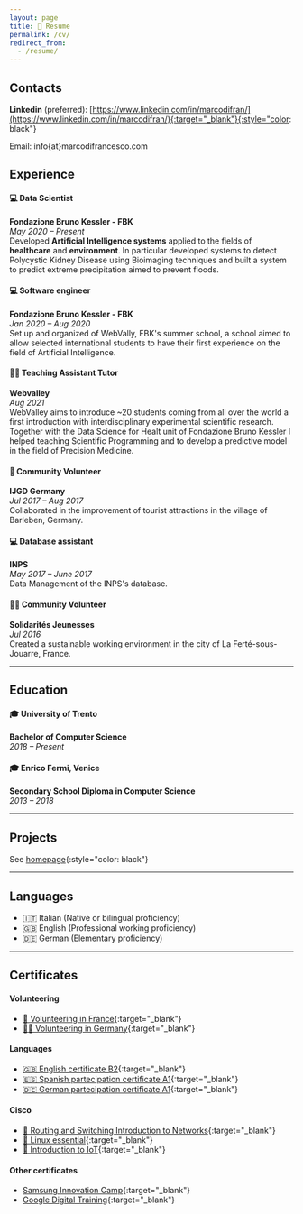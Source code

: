 ```yaml
---
layout: page
title: 📝 Resume
permalink: /cv/
redirect_from:
  - /resume/
---
```


## Contacts
**Linkedin** (preferred): [https://www.linkedin.com/in/marcodifran/](https://www.linkedin.com/in/marcodifran/){:target="_blank"}{:style="color: black"}

Email: info{at}marcodifrancesco.com

## Experience
#### 💻 **Data Scientist**
**Fondazione Bruno Kessler - FBK**  
*May 2020 – Present*  
Developed **Artificial Intelligence systems** applied to the fields of **healthcare** and **environment**.
In particular developed systems to detect Polycystic Kidney Disease using Bioimaging techniques and built a system to predict extreme precipitation aimed to prevent floods.

#### 💻 **Software engineer**
**Fondazione Bruno Kessler - FBK**  
*Jan 2020 – Aug 2020*  
Set up and organized of WebVally, FBK's summer school, a school aimed to allow selected international students to have their first experience on the field of Artificial Intelligence.

#### 👨‍🏫 **Teaching Assistant Tutor**
**Webvalley**  
*Aug 2021*  
WebValley aims to introduce ~20 students coming from all over the world a first introduction with interdisciplinary experimental scientific research. Together with the Data Science for Healt unit of Fondazione Bruno Kessler I helped teaching Scientific Programming and to develop a predictive model in the field of Precision Medicine.

#### 🙋 **Community Volunteer**
**IJGD Germany**  
*Jul 2017 – Aug 2017*  
Collaborated in the improvement of tourist attractions in the village of Barleben, Germany.

#### 💻 **Database assistant**
**INPS**  
*May 2017 – June 2017*  
Data Management of the INPS's database.

#### 🙋‍♂ **Community Volunteer**
**Solidarités Jeunesses**  
*Jul 2016*  
Created a sustainable working environment in the city of La Ferté-sous-Jouarre, France.

---

## Education
#### 🎓 **University of Trento**
**Bachelor of Computer Science**  
*2018 – Present*

#### 🎓 **Enrico Fermi, Venice**
**Secondary School Diploma in Computer Science**  
*2013 – 2018*

---

## Projects
See [homepage](/){:style="color: black"}

---

## Languages
- 🇮🇹 Italian (Native or bilingual proficiency)
- 🇬🇧 English (Professional working proficiency)
- 🇩🇪 German (Elementary proficiency)

---

## Certificates
#### Volunteering
- [🙋 Volunteering in France](/file/Lunaria_France_certificate.pdf){:target="_blank"}
- [🙋‍♂ Volunteering in Germany](/file/Lunaria_Germany_certificate.pdf){:target="_blank"}

#### Languages
- [🇬🇧 English certificate B2](/file/English_B2_certificate.pdf){:target="_blank"}
- [🇪🇸 Spanish partecipation certificate A1](/file/Spanish_A1_certificate.pdf){:target="_blank"}
- [🇩🇪 German partecipation certificate A1](/file/German_A1_certificate.pdf){:target="_blank"}

#### Cisco
- [📶 Routing and Switching Introduction to Networks](/file/CCNA_Routing_and_Switching_Introduction_to_Networks_certificate.pdf){:target="_blank"}
- [🐧 Linux essential](/file/Linux_essential_certificate.pdf){:target="_blank"}
- [📲 Introduction to IoT](/file/Introduction_to_IoT_certificate.pdf){:target="_blank"}

#### Other certificates
- [Samsung Innovation Camp](/file/Samsung_Innovation_Camp_certificate.pdf){:target="_blank"}
- [Google Digital Training](/file/Google_Digital_Training_certificate.pdf){:target="_blank"}
